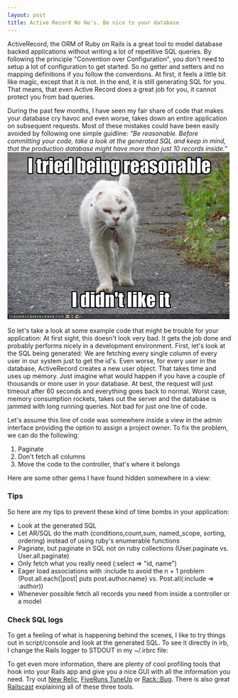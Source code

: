 ```yaml
---
layout: post
title: Active Record No No's. Be nice to your database
---
```


<p>ActiveRecord, the ORM of Ruby on Rails is a great tool to model database backed applications without writing a lot of repetitive SQL queries. By following the principle "Convention over Configuration", you don't need to setup a lot of configuration to get started. So no getter and setters and no mapping definitions if you follow the conventions. At first, it feels a little bit like magic, except that it is not. In the end, it is still generating SQL for you. That means, that even Active Record does a great job for you, it cannot protect you from bad queries.</p>

<p>During the past few months, I have seen my fair share of code that makes your database cry havoc and even worse, takes down an entire application on subsequent requests. Most of these mistakes could have been easily avoided by following one simple guidline: <em>"Be reasonable. Before committing your code, take a look at the generated SQL and keep in mind, that the production database might have more than just 10 records inside."</em><br />
<img src="/public/images/posts/reasonable_cat.jpg" />
</p>

<p>So let's take a look at some example code that might be trouble for your application:
  <script src="http://gist.github.com/167944.js"></script>
  At first sight, this doesn't look very bad. It gets the job done and probably performs nicely in a development environment. First, let's look at the SQL being generated:
  <script src="http://gist.github.com/167954.js"></script>
  We are fetching every single column of every user in our system just to get the id's. Even worse, for every user in the database, ActiveRecord creates a new user object. That takes time and uses up memory. Just imagine what would happen if you have a couple of thousands or more user in your database. At best, the request will just timeout after 60 seconds and everything goes back to normal. Worst case, memory consumption rockets, takes out the server and the database is jammed with long running queries. Not bad for just one line of code.
</p>
<p>
  Let's assume this line of code was somewhere inside a view in the admin interface providing the option to assign a project owner. To fix the problem, we can do the following:
  <ol>
    <li>Paginate</li>
    <li>Don't fetch all columns</li>
    <li>Move the code to the controller, that's where it belongs</li>
  </ol>
  <script src="http://gist.github.com/167978.js"></script>
</p>
<p>Here are some other gems I have found hidden somewhere in a view:
      <script src="http://gist.github.com/167799.js"></script>
    <script src="http://gist.github.com/167802.js"></script>
  <script src="http://gist.github.com/167801.js"></script>  
</p>
<h3>Tips</h3>
<p>So here are my tips to prevent these kind of time bombs in your application:
  <ul>
    <li>Look at the generated SQL</li>
    <li>Let AR/SQL do the math (conditions,count,sum, 
    named_scope, sorting, ordering) instead of using ruby's enumerable functions</li>
    <li>Paginate, but paginate in SQL not on ruby collections (User.paginate vs. User.all.paginate)</li>
    <li>Only fetch what you really need  (:select => "id, name") </li>
    <li>Eager load associations with :include to avoid the n + 1 problem (Post.all.each{|post| puts post.author.name} vs. Post.all(:include => :author))</li>
    <li>Whenever possible fetch all records you need from inside a controller or a model</li>
  </ul>  
</p>
<h3>Check SQL logs</h3>
<p>To get a feeling of what is happening behind the scenes, I like to try things out in script/console and look at the generated SQL. To see it directly in irb, I change the Rails logger to STDOUT in my ~/.irbrc file:
  <script src="http://gist.github.com/167983.js"></script>
</p>
<p>To get even more information, there are plenty of cool profiling tools that hook into your Rails app and give you a nice GUI with all the information you need. Try out <a href="http://www.newrelic.com/" title="New Relic .:. Rails Application Performance Monitor">New Relic</a>, <a href="http://www.fiveruns.com/products/tuneup" title="Free Ruby on Rails application profiling for developers - FiveRuns TuneUp" target="_blank">FiveRuns TuneUp</a> or <a href="http://www.brynary.com/2009/4/22/rack-bug-debugging-toolbar-in-four-minutes" title="Rack::Bug debugging toolbar in four minutes" target="_blank">Rack::Bug</a>. There is also great <a href="http://railscasts.com/episodes/161-three-profiling-tools" title="Railscasts - Three Profiling Tools" target="_blank">Railscast</a> explaining all of these three tools.</p>
